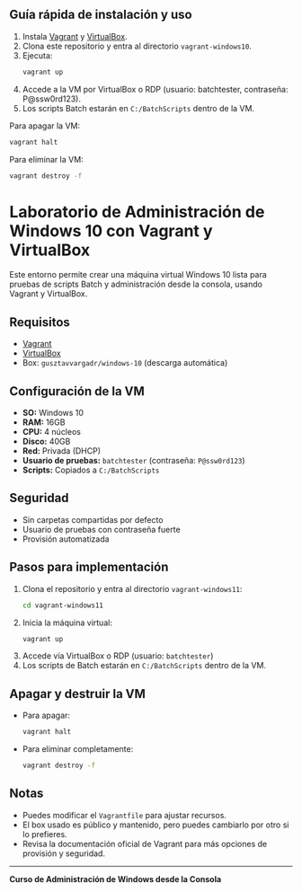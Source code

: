 ## Guía rápida de instalación y uso

1. Instala [Vagrant](https://www.vagrantup.com/downloads) y [VirtualBox](https://www.virtualbox.org/wiki/Downloads).
2. Clona este repositorio y entra al directorio `vagrant-windows10`.
3. Ejecuta:
   ```bash
   vagrant up
   ```
4. Accede a la VM por VirtualBox o RDP (usuario: batchtester, contraseña: P@ssw0rd123).
5. Los scripts Batch estarán en `C:/BatchScripts` dentro de la VM.

Para apagar la VM:
```bash
vagrant halt
```
Para eliminar la VM:
```bash
vagrant destroy -f
```

# Laboratorio de Administración de Windows 10 con Vagrant y VirtualBox

Este entorno permite crear una máquina virtual Windows 10 lista para pruebas de scripts Batch y administración desde la consola, usando Vagrant y VirtualBox.

## Requisitos
- [Vagrant](https://www.vagrantup.com/downloads)
- [VirtualBox](https://www.virtualbox.org/wiki/Downloads)
- Box: `gusztavvargadr/windows-10` (descarga automática)

## Configuración de la VM
- **SO:** Windows 10
- **RAM:** 16GB
- **CPU:** 4 núcleos
- **Disco:** 40GB
- **Red:** Privada (DHCP)
- **Usuario de pruebas:** `batchtester` (contraseña: `P@ssw0rd123`)
- **Scripts:** Copiados a `C:/BatchScripts`

## Seguridad
- Sin carpetas compartidas por defecto
- Usuario de pruebas con contraseña fuerte
- Provisión automatizada

## Pasos para implementación
1. Clona el repositorio y entra al directorio `vagrant-windows11`:
   ```bash
   cd vagrant-windows11
   ```
2. Inicia la máquina virtual:
   ```bash
   vagrant up
   ```
3. Accede vía VirtualBox o RDP (usuario: `batchtester`)
4. Los scripts de Batch estarán en `C:/BatchScripts` dentro de la VM.

## Apagar y destruir la VM
- Para apagar:
  ```bash
  vagrant halt
  ```
- Para eliminar completamente:
  ```bash
  vagrant destroy -f
  ```

## Notas
- Puedes modificar el `Vagrantfile` para ajustar recursos.
- El box usado es público y mantenido, pero puedes cambiarlo por otro si lo prefieres.
- Revisa la documentación oficial de Vagrant para más opciones de provisión y seguridad.

---
**Curso de Administración de Windows desde la Consola**
